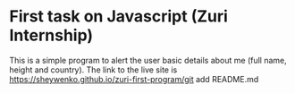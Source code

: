 # First task on Javascript (Zuri Internship)

This is a simple program to alert the user basic details about me (full name, height and country).
The link to the live site is https://sheywenko.github.io/zuri-first-program/git add README.md
